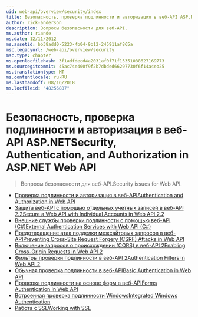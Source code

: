 ```yaml
---
uid: web-api/overview/security/index
title: Безопасность, проверка подлинности и авторизация в веб-API ASP.NET | Документация Майкрософт
author: rick-anderson
description: Вопросы безопасности для веб-API.
ms.author: riande
ms.date: 12/11/2012
ms.assetid: bb38add0-5223-4b04-9b12-245911af865a
msc.legacyurl: /web-api/overview/security
msc.type: chapter
ms.openlocfilehash: 3f1adfdecd4a2031af0f71f15351088627169773
ms.sourcegitcommit: 45ac74e400f9f2b7dbded66297730f6f14a4eb25
ms.translationtype: MT
ms.contentlocale: ru-RU
ms.lasthandoff: 08/16/2018
ms.locfileid: "48256887"
---
```

<a name="security-authentication-and-authorization-in-aspnet-web-api"></a><span data-ttu-id="506d9-103">Безопасность, проверка подлинности и авторизация в веб-API ASP.NET</span><span class="sxs-lookup"><span data-stu-id="506d9-103">Security, Authentication, and Authorization in ASP.NET Web API</span></span>
====================
> <span data-ttu-id="506d9-104">Вопросы безопасности для веб-API.</span><span class="sxs-lookup"><span data-stu-id="506d9-104">Security issues for Web API.</span></span>


- [<span data-ttu-id="506d9-105">Проверка подлинности и авторизация в веб-API</span><span class="sxs-lookup"><span data-stu-id="506d9-105">Authentication and Authorization in Web API</span></span>](authentication-and-authorization-in-aspnet-web-api.md)
- [<span data-ttu-id="506d9-106">Защита веб-API с помощью отдельных учетных записей в веб-API 2.2</span><span class="sxs-lookup"><span data-stu-id="506d9-106">Secure a Web API with Individual Accounts in Web API 2.2</span></span>](individual-accounts-in-web-api.md)
- [<span data-ttu-id="506d9-107">Внешние службы проверки подлинности с помощью веб-API (C#)</span><span class="sxs-lookup"><span data-stu-id="506d9-107">External Authentication Services with Web API (C#)</span></span>](external-authentication-services.md)
- [<span data-ttu-id="506d9-108">Предотвращение атак подделки межсайтовых запросов в веб-API</span><span class="sxs-lookup"><span data-stu-id="506d9-108">Preventing Cross-Site Request Forgery (CSRF) Attacks in Web API</span></span>](preventing-cross-site-request-forgery-csrf-attacks.md)
- [<span data-ttu-id="506d9-109">Включение запросов о происхождении (CORS) в веб-API 2</span><span class="sxs-lookup"><span data-stu-id="506d9-109">Enabling Cross-Origin Requests in Web API 2</span></span>](enabling-cross-origin-requests-in-web-api.md)
- [<span data-ttu-id="506d9-110">Фильтры проверки подлинности в веб-API 2</span><span class="sxs-lookup"><span data-stu-id="506d9-110">Authentication Filters in Web API 2</span></span>](authentication-filters.md)
- [<span data-ttu-id="506d9-111">Обычная проверка подлинности в веб-API</span><span class="sxs-lookup"><span data-stu-id="506d9-111">Basic Authentication in Web API</span></span>](basic-authentication.md)
- [<span data-ttu-id="506d9-112">Проверка подлинности на основе форм в веб-API</span><span class="sxs-lookup"><span data-stu-id="506d9-112">Forms Authentication in Web API</span></span>](forms-authentication.md)
- [<span data-ttu-id="506d9-113">Встроенная проверка подлинности Windows</span><span class="sxs-lookup"><span data-stu-id="506d9-113">Integrated Windows Authentication</span></span>](integrated-windows-authentication.md)
- [<span data-ttu-id="506d9-114">Работа с SSL</span><span class="sxs-lookup"><span data-stu-id="506d9-114">Working with SSL</span></span>](working-with-ssl-in-web-api.md)
